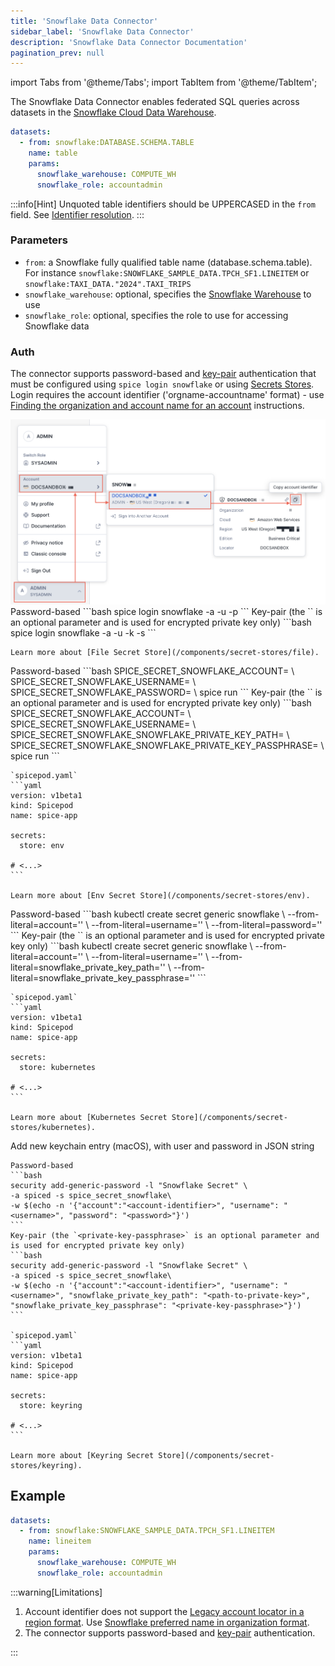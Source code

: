 ```yaml
---
title: 'Snowflake Data Connector'
sidebar_label: 'Snowflake Data Connector'
description: 'Snowflake Data Connector Documentation'
pagination_prev: null
---
```


import Tabs from '@theme/Tabs';
import TabItem from '@theme/TabItem';

The Snowflake Data Connector enables federated SQL queries across datasets in the [Snowflake Cloud Data Warehouse](https://www.snowflake.com/).

```yaml
datasets:
  - from: snowflake:DATABASE.SCHEMA.TABLE
    name: table
    params:
      snowflake_warehouse: COMPUTE_WH
      snowflake_role: accountadmin
```

:::info[Hint]
Unquoted table identifiers should be UPPERCASED in the `from` field. See [Identifier resolution](https://docs.snowflake.com/en/sql-reference/identifiers-syntax#label-identifier-casing).
:::

### Parameters

- `from`: a Snowflake fully qualified table name (database.schema.table). For instance `snowflake:SNOWFLAKE_SAMPLE_DATA.TPCH_SF1.LINEITEM` or `snowflake:TAXI_DATA."2024".TAXI_TRIPS`
- `snowflake_warehouse`: optional, specifies the [Snowflake Warehouse](https://docs.snowflake.com/en/user-guide/warehouses-tasks) to use
- `snowflake_role`: optional, specifies the role to use for accessing Snowflake data

### Auth

The connector supports password-based and [key-pair](https://docs.snowflake.com/en/user-guide/key-pair-auth) authentication that must be configured using `spice login snowflake` or using [Secrets Stores](/components/secret-stores). Login requires the account identifier ('orgname-accountname' format) - use [Finding the organization and account name for an account](https://docs.snowflake.com/en/user-guide/admin-account-identifier#finding-the-organization-and-account-name-for-an-account) instructions.

<img width="800" src="/img/snowflake/ui-snowsight-account-identifier.png" />

<Tabs>
  <TabItem value="local" label="Local" default>
    Password-based
    ```bash
    spice login snowflake -a <account-identifier> -u <username> -p <password>
    ```
    Key-pair (the `<private-key-passphrase>` is an optional parameter and is used for encrypted private key only)
    ```bash
    spice login snowflake -a <account-identifier> -u <username> -k <path-to-private-key> -s <private-key-passphrase>
    ```

    Learn more about [File Secret Store](/components/secret-stores/file).

  </TabItem>
  <TabItem value="env" label="Env">
    Password-based
    ```bash
    SPICE_SECRET_SNOWFLAKE_ACCOUNT=<account-identifier> \
    SPICE_SECRET_SNOWFLAKE_USERNAME=<username> \
    SPICE_SECRET_SNOWFLAKE_PASSWORD=<password> \
    spice run
    ```
     Key-pair (the `<private-key-passphrase>` is an optional parameter and is used for encrypted private key only)
     ```bash
    SPICE_SECRET_SNOWFLAKE_ACCOUNT=<account-identifier> \
    SPICE_SECRET_SNOWFLAKE_USERNAME=<username> \
    SPICE_SECRET_SNOWFLAKE_SNOWFLAKE_PRIVATE_KEY_PATH=<path-to-private-key> \
    SPICE_SECRET_SNOWFLAKE_SNOWFLAKE_PRIVATE_KEY_PASSPHRASE=<private-key-passphrase> \
    spice run
    ```

    `spicepod.yaml`
    ```yaml
    version: v1beta1
    kind: Spicepod
    name: spice-app

    secrets:
      store: env

    # <...>
    ```

    Learn more about [Env Secret Store](/components/secret-stores/env).

  </TabItem>
  <TabItem value="k8s" label="Kubernetes">
    Password-based
    ```bash
    kubectl create secret generic snowflake \
      --from-literal=account='<account-identifier>' \
      --from-literal=username='<username>' \
      --from-literal=password='<password>'
    ```
    Key-pair (the `<private-key-passphrase>` is an optional parameter and is used for encrypted private key only)
    ```bash
    kubectl create secret generic snowflake \
      --from-literal=account='<account-identifier>' \
      --from-literal=username='<username>' \
      --from-literal=snowflake_private_key_path='<path-to-private-key>' \
      --from-literal=snowflake_private_key_passphrase='<private-key-passphrase>'
    ```

    `spicepod.yaml`
    ```yaml
    version: v1beta1
    kind: Spicepod
    name: spice-app

    secrets:
      store: kubernetes

    # <...>
    ```

    Learn more about [Kubernetes Secret Store](/components/secret-stores/kubernetes).

  </TabItem>
  <TabItem value="keyring" label="Keyring">
    Add new keychain entry (macOS), with user and password in JSON string

    Password-based
    ```bash
    security add-generic-password -l "Snowflake Secret" \
    -a spiced -s spice_secret_snowflake\
    -w $(echo -n '{"account":"<account-identifier>", "username": "<username>", "password": "<password>"}')
    ```
    Key-pair (the `<private-key-passphrase>` is an optional parameter and is used for encrypted private key only)
    ```bash
    security add-generic-password -l "Snowflake Secret" \
    -a spiced -s spice_secret_snowflake\
    -w $(echo -n '{"account":"<account-identifier>", "username": "<username>", "snowflake_private_key_path": "<path-to-private-key>", "snowflake_private_key_passphrase": "<private-key-passphrase>"}')
    ```

    `spicepod.yaml`
    ```yaml
    version: v1beta1
    kind: Spicepod
    name: spice-app

    secrets:
      store: keyring

    # <...>
    ```

    Learn more about [Keyring Secret Store](/components/secret-stores/keyring).

  </TabItem>
</Tabs>

## Example

```yaml
datasets:
  - from: snowflake:SNOWFLAKE_SAMPLE_DATA.TPCH_SF1.LINEITEM
    name: lineitem
    params:
      snowflake_warehouse: COMPUTE_WH
      snowflake_role: accountadmin
```

:::warning[Limitations]

1. Account identifier does not support the [Legacy account locator in a region format](https://docs.snowflake.com/en/user-guide/admin-account-identifier#format-2-legacy-account-locator-in-a-region). Use [Snowflake preferred name in organization format](https://docs.snowflake.com/en/user-guide/admin-account-identifier#format-1-preferred-account-name-in-your-organization).
1. The connector supports password-based and [key-pair](https://docs.snowflake.com/en/user-guide/key-pair-auth) authentication.

:::
